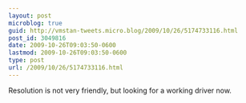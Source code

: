 ```yaml
---
layout: post
microblog: true
guid: http://vmstan-tweets.micro.blog/2009/10/26/5174733116.html
post_id: 3049816
date: 2009-10-26T09:03:50-0600
lastmod: 2009-10-26T09:03:50-0600
type: post
url: /2009/10/26/5174733116.html
---
```

Resolution is not very friendly, but looking for a working driver now.
